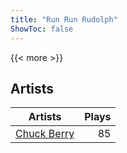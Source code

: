 ```yaml
---
title: "Run Run Rudolph"
ShowToc: false
---
```


{{< more >}}

## Artists
Artists | Plays 
----- | -----: 
[Chuck Berry](/artists/chuck-berry-644) | 85

